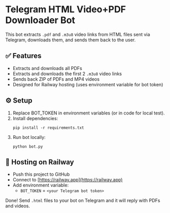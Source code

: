 
# Telegram HTML Video+PDF Downloader Bot

This bot extracts `.pdf` and `.m3u8` video links from HTML files sent via Telegram, downloads them, and sends them back to the user.

## ✅ Features
- Extracts and downloads all PDFs
- Extracts and downloads the first 2 `.m3u8` video links
- Sends back ZIP of PDFs and MP4 videos
- Designed for Railway hosting (uses environment variable for bot token)

## ⚙️ Setup

1. Replace BOT_TOKEN in environment variables (or in code for local test).
2. Install dependencies:
   ```
   pip install -r requirements.txt
   ```
3. Run bot locally:
   ```
   python bot.py
   ```

## 🚀 Hosting on Railway
- Push this project to GitHub
- Connect to [https://railway.app](https://railway.app)
- Add environment variable:
   - `BOT_TOKEN` = `<your Telegram bot token>`

Done! Send `.html` files to your bot on Telegram and it will reply with PDFs and videos.
